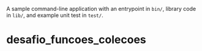 A sample command-line application with an entrypoint in `bin/`, library code
in `lib/`, and example unit test in `test/`.
# desafio_funcoes_colecoes
